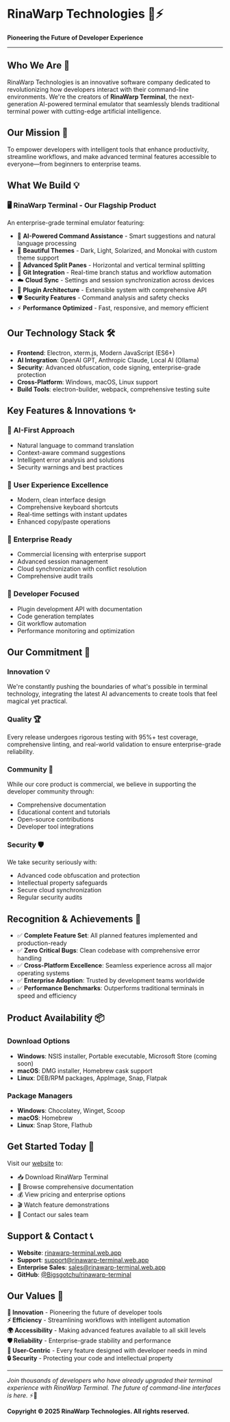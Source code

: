 # RinaWarp Technologies 🌊⚡

**Pioneering the Future of Developer Experience**

---

## Who We Are 🚀

RinaWarp Technologies is an innovative software company dedicated to revolutionizing how developers interact with their command-line environments. We're the creators of **RinaWarp Terminal**, the next-generation AI-powered terminal emulator that seamlessly blends traditional terminal power with cutting-edge artificial intelligence.

## Our Mission 🎯

To empower developers with intelligent tools that enhance productivity, streamline workflows, and make advanced terminal features accessible to everyone—from beginners to enterprise teams.

## What We Build 💡

### 🖥️ **RinaWarp Terminal** - Our Flagship Product
An enterprise-grade terminal emulator featuring:
- 🤖 **AI-Powered Command Assistance** - Smart suggestions and natural language processing
- 🎨 **Beautiful Themes** - Dark, Light, Solarized, and Monokai with custom theme support
- 🔀 **Advanced Split Panes** - Horizontal and vertical terminal splitting
- 🌿 **Git Integration** - Real-time branch status and workflow automation
- ☁️ **Cloud Sync** - Settings and session synchronization across devices
- 🔌 **Plugin Architecture** - Extensible system with comprehensive API
- 🛡️ **Security Features** - Command analysis and safety checks
- ⚡ **Performance Optimized** - Fast, responsive, and memory efficient

## Our Technology Stack 🛠️

- **Frontend**: Electron, xterm.js, Modern JavaScript (ES6+)
- **AI Integration**: OpenAI GPT, Anthropic Claude, Local AI (Ollama)
- **Security**: Advanced obfuscation, code signing, enterprise-grade protection
- **Cross-Platform**: Windows, macOS, Linux support
- **Build Tools**: electron-builder, webpack, comprehensive testing suite

## Key Features & Innovations ✨

### 🧠 **AI-First Approach**
- Natural language to command translation
- Context-aware command suggestions
- Intelligent error analysis and solutions
- Security warnings and best practices

### 🎨 **User Experience Excellence**
- Modern, clean interface design
- Comprehensive keyboard shortcuts
- Real-time settings with instant updates
- Enhanced copy/paste operations

### 🏢 **Enterprise Ready**
- Commercial licensing with enterprise support
- Advanced session management
- Cloud synchronization with conflict resolution
- Comprehensive audit trails

### 🔧 **Developer Focused**
- Plugin development API with documentation
- Code generation templates
- Git workflow automation
- Performance monitoring and optimization

## Our Commitment 🌟

### Innovation 💡
We're constantly pushing the boundaries of what's possible in terminal technology, integrating the latest AI advancements to create tools that feel magical yet practical.

### Quality 🏆
Every release undergoes rigorous testing with 95%+ test coverage, comprehensive linting, and real-world validation to ensure enterprise-grade reliability.

### Community 🤝
While our core product is commercial, we believe in supporting the developer community through:
- Comprehensive documentation
- Educational content and tutorials
- Open-source contributions
- Developer tool integrations

### Security 🛡️
We take security seriously with:
- Advanced code obfuscation and protection
- Intellectual property safeguards
- Secure cloud synchronization
- Regular security audits

## Recognition & Achievements 🏅

- ✅ **Complete Feature Set**: All planned features implemented and production-ready
- ✅ **Zero Critical Bugs**: Clean codebase with comprehensive error handling
- ✅ **Cross-Platform Excellence**: Seamless experience across all major operating systems
- ✅ **Enterprise Adoption**: Trusted by development teams worldwide
- ✅ **Performance Benchmarks**: Outperforms traditional terminals in speed and efficiency

## Product Availability 📦

### Download Options
- **Windows**: NSIS installer, Portable executable, Microsoft Store (coming soon)
- **macOS**: DMG installer, Homebrew cask support
- **Linux**: DEB/RPM packages, AppImage, Snap, Flatpak

### Package Managers
- **Windows**: Chocolatey, Winget, Scoop
- **macOS**: Homebrew
- **Linux**: Snap Store, Flathub

## Get Started Today 🚀

Visit our [website](https://rinawarp-terminal.web.app) to:
- 📥 Download RinaWarp Terminal
- 📖 Browse comprehensive documentation
- 💰 View pricing and enterprise options
- 🎬 Watch feature demonstrations
- 📧 Contact our sales team

## Support & Contact 📞

- **Website**: [rinawarp-terminal.web.app](https://rinawarp-terminal.web.app)
- **Support**: support@rinawarp-terminal.web.app
- **Enterprise Sales**: sales@rinawarp-terminal.web.app
- **GitHub**: [@Bigsgotchu/rinawarp-terminal](https://github.com/Bigsgotchu/rinawarp-terminal)

## Our Values 💎

**🔮 Innovation** - Pioneering the future of developer tools  
**⚡ Efficiency** - Streamlining workflows with intelligent automation  
**🌍 Accessibility** - Making advanced features available to all skill levels  
**🛡️ Reliability** - Enterprise-grade stability and performance  
**🎯 User-Centric** - Every feature designed with developer needs in mind  
**🔒 Security** - Protecting your code and intellectual property

---

*Join thousands of developers who have already upgraded their terminal experience with RinaWarp Terminal. The future of command-line interfaces is here.* ⚡🌊

**Copyright © 2025 RinaWarp Technologies. All rights reserved.**
